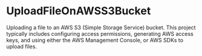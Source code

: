 # UploadFileOnAWSS3Bucket
Uploading a file to an AWS S3 (Simple Storage Service) bucket. This project typically includes configuring access permissions, generating AWS access keys, and using either the AWS Management Console,  or AWS SDKs to upload files.
